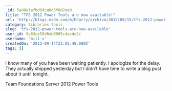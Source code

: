 ```yaml
---
_id: 5a88e1afbd6dca0d5f0d2ee0
title: "TFS 2012 Power Tools are now available!"
url: 'http://blogs.msdn.com/b/bharry/archive/2012/09/15/tfs-2012-power-tools-are-now-available.aspx'
category: libraries-tools
slug: 'tfs-2012-power-tools-are-now-available'
user_id: 5a83ce59d6eb0005c4ecda2c
username: 'bill-s'
createdOn: '2012-09-14T23:05:48.000Z'
tags: []
---
```


I know many of you have been waiting patiently.  I apologize for the delay.  They actually shipped yesterday but I didn’t have time to write a blog post about it until tonight.

Team Foundations Server 2012 Power Tools
